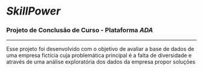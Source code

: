 # **_SkillPower_**
### Projeto de Conclusão de Curso - Plataforma _ADA_
-------------------------------
Esse projeto foi desenvolvido com o objetivo de avaliar a base de dados de uma empresa fictícia cuja problemática principal é a falta de diversidade e através de uma análise exploratória dos dados da empresa propor soluções
